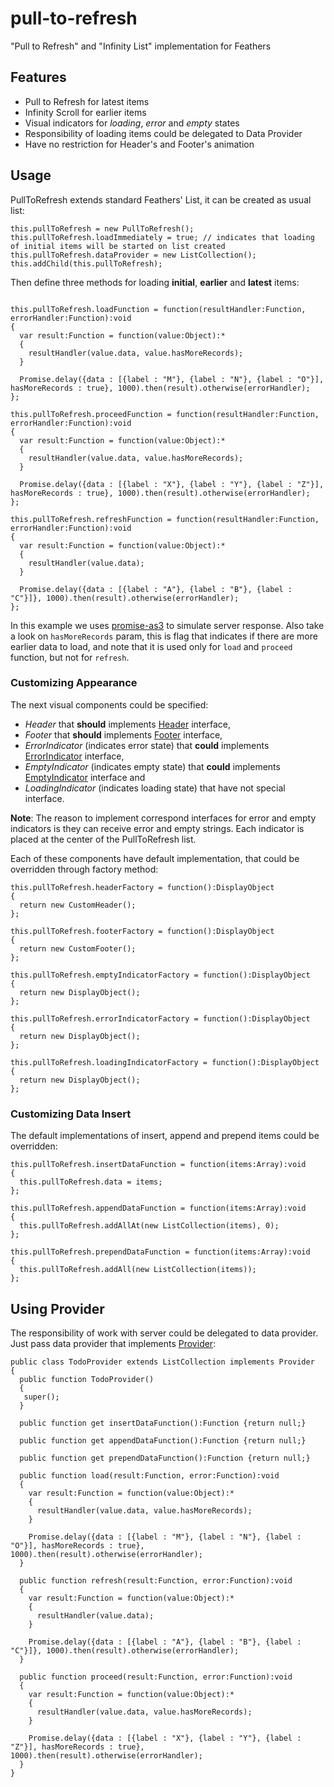 pull-to-refresh
===============

"Pull to Refresh" and "Infinity List" implementation for Feathers

## Features
* Pull to Refresh for latest items
* Infinity Scroll for earlier items
* Visual indicators for _loading_, _error_ and _empty_ states
* Responsibility of loading items could be delegated to Data Provider
* Have no restriction for Header's and Footer's animation

## Usage
PullToRefresh extends standard Feathers' List, it can be created as usual list:
```as3
this.pullToRefresh = new PullToRefresh();
this.pullToRefresh.loadImmediately = true; // indicates that loading of initial items will be started on list created
this.pullToRefresh.dataProvider = new ListCollection();
this.addChild(this.pullToRefresh);
```

Then define three methods for loading **initial**, **earlier** and **latest** items:
```as3

this.pullToRefresh.loadFunction = function(resultHandler:Function, errorHandler:Function):void
{
  var result:Function = function(value:Object):*
  {
    resultHandler(value.data, value.hasMoreRecords);
  }

  Promise.delay({data : [{label : "M"}, {label : "N"}, {label : "O"}], hasMoreRecords : true}, 1000).then(result).otherwise(errorHandler);
};

this.pullToRefresh.proceedFunction = function(resultHandler:Function, errorHandler:Function):void
{
  var result:Function = function(value:Object):*
  {
    resultHandler(value.data, value.hasMoreRecords);
  }

  Promise.delay({data : [{label : "X"}, {label : "Y"}, {label : "Z"}], hasMoreRecords : true}, 1000).then(result).otherwise(errorHandler);
};

this.pullToRefresh.refreshFunction = function(resultHandler:Function, errorHandler:Function):void
{
  var result:Function = function(value:Object):*
  {
    resultHandler(value.data);
  }

  Promise.delay({data : [{label : "A"}, {label : "B"}, {label : "C"}]}, 1000).then(result).otherwise(errorHandler);
};

```

In this example we uses [promise-as3](https://github.com/CodeCatalyst/promise-as3) to simulate server response. Also take a look on `hasMoreRecords` param, this is flag that indicates if there are more earlier data to load, and note that it is used only for `load` and `proceed` function, but not for `refresh`.

### Customizing Appearance


The next visual components could be specified: 
* _Header_ that **should** implements [Header](src/feathersx/controls/pulltorefresh/Header.as) interface,
* _Footer_ that **should** implements [Footer](src/feathersx/controls/pulltorefresh/Footer.as)  interface,
* _ErrorIndicator_ (indicates error state) that **could** implements [ErrorIndicator](src/feathersx/controls/pulltorefresh/ErrorIndicator.as) interface,
* _EmptyIndicator_ (indicates empty state) that **could** implements [EmptyIndicator](src/feathersx/controls/pulltorefresh/EmptyIndicator.as) interface and
* _LoadingIndicator_ (indicates loading state) that have not special interface.

**Note**: The reason to implement correspond interfaces for error and empty indicators is they can receive error and empty strings. Each indicator is placed at the center of the PullToRefresh list.

Each of these components have default implementation, that could be overridden through factory method: 
```as3
this.pullToRefresh.headerFactory = function():DisplayObject
{
  return new CustomHeader();
};

this.pullToRefresh.footerFactory = function():DisplayObject
{
  return new CustomFooter();
};

this.pullToRefresh.emptyIndicatorFactory = function():DisplayObject
{
  return new DisplayObject();
};

this.pullToRefresh.errorIndicatorFactory = function():DisplayObject
{
  return new DisplayObject();
};

this.pullToRefresh.loadingIndicatorFactory = function():DisplayObject
{
  return new DisplayObject();
};
```

### Customizing Data Insert
The default implementations of insert, append and prepend items could be overridden:
```as3
this.pullToRefresh.insertDataFunction = function(items:Array):void
{
  this.pullToRefresh.data = items;
};

this.pullToRefresh.appendDataFunction = function(items:Array):void
{
  this.pullToRefresh.addAllAt(new ListCollection(items), 0);
};

this.pullToRefresh.prependDataFunction = function(items:Array):void
{
  this.pullToRefresh.addAll(new ListCollection(items));
};
```

## Using Provider
The responsibility of work with server could be delegated to data provider. Just pass data provider that implements [Provider](src/feathersx/controls/pulltorefresh/ErrorIndicator.as):

```as3
public class TodoProvider extends ListCollection implements Provider
{
  public function TodoProvider()
  {
   super();
  }

  public function get insertDataFunction():Function {return null;}
  
  public function get appendDataFunction():Function {return null;}
  
  public function get prependDataFunction():Function {return null;}
  
  public function load(result:Function, error:Function):void
  {
    var result:Function = function(value:Object):*
    {
      resultHandler(value.data, value.hasMoreRecords);
    }
    
    Promise.delay({data : [{label : "M"}, {label : "N"}, {label : "O"}], hasMoreRecords : true}, 1000).then(result).otherwise(errorHandler);
  }
  
  public function refresh(result:Function, error:Function):void
  {
    var result:Function = function(value:Object):*
    {
      resultHandler(value.data);
    }
    
    Promise.delay({data : [{label : "A"}, {label : "B"}, {label : "C"}]}, 1000).then(result).otherwise(errorHandler);
  }
  
  public function proceed(result:Function, error:Function):void
  {
    var result:Function = function(value:Object):*
    {
      resultHandler(value.data, value.hasMoreRecords);
    }
    
    Promise.delay({data : [{label : "X"}, {label : "Y"}, {label : "Z"}], hasMoreRecords : true}, 1000).then(result).otherwise(errorHandler);
  }
}
```

